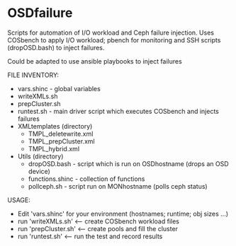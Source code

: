 # OSDfailure
Scripts for automation of I/O workload and Ceph failure injection.
Uses COSbench to apply I/O workload; pbench for monitoring and SSH
scripts (dropOSD.bash) to inject failures.

Could be adapted to use ansible playbooks to inject failures

FILE INVENTORY:
* vars.shinc - global variables
* writeXMLs.sh
* prepCluster.sh
* runtest.sh - main driver script which executes COSbench and injects failures
* XMLtemplates (directory)
  * TMPL_deletewrite.xml
  * TMPL_prepCluster.xml
  * TMPL_hybrid.xml
* Utils (directory)
  * dropOSD.bash - script which is run on OSDhostname (drops an OSD device)
  * functions.shinc - collection of functions
  * pollceph.sh - script run on MONhostname (polls ceph status)


USAGE:
* Edit 'vars.shinc' for your environment (hostnames; runtime; obj sizes ...)
* run 'writeXMLs.sh'    <-- create COSbench workload files
* run 'prepCluster.sh'    <-- create pools and fill the cluster
* run 'runtest.sh'    <-- run the test and record results
